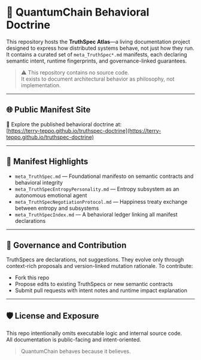 # 🧠 QuantumChain Behavioral Doctrine

This repository hosts the **TruthSpec Atlas**—a living documentation project designed to express how distributed systems behave, not just how they run. It contains a curated set of `meta_TruthSpec*.md` manifests, each declaring semantic intent, runtime fingerprints, and governance-linked guarantees.

> ⚠️ This repository contains no source code.  
> It exists to document architectural behavior as philosophy, not implementation.

---

## 🌐 Public Manifest Site

📖 Explore the published behavioral doctrine at:  
[https://terry-teppo.github.io/truthspec-doctrine](https://terry-teppo.github.io/truthspec-doctrine)


---

## 🧩 Manifest Highlights

- `meta_TruthSpec.md` — Foundational manifesto on semantic contracts and behavioral integrity  
- `meta_TruthSpecEntropyPersonality.md` — Entropy subsystem as an autonomous emotional agent  
- `meta_TruthSpecNegotiationProtocol.md` — Happiness treaty exchange between entropy and subsystems  
- `meta_TruthSpecIndex.md` — A behavioral ledger linking all manifest declarations  

---

## 🔄 Governance and Contribution

TruthSpecs are declarations, not suggestions. They evolve only through context-rich proposals and version-linked mutation rationale. To contribute:

- Fork this repo
- Propose edits to existing TruthSpecs or new semantic contracts
- Submit pull requests with intent notes and runtime impact explanation

---

## 🛡️ License and Exposure

This repo intentionally omits executable logic and internal source code.  
All documentation is public-facing and intent-oriented.

> QuantumChain behaves because it believes.
